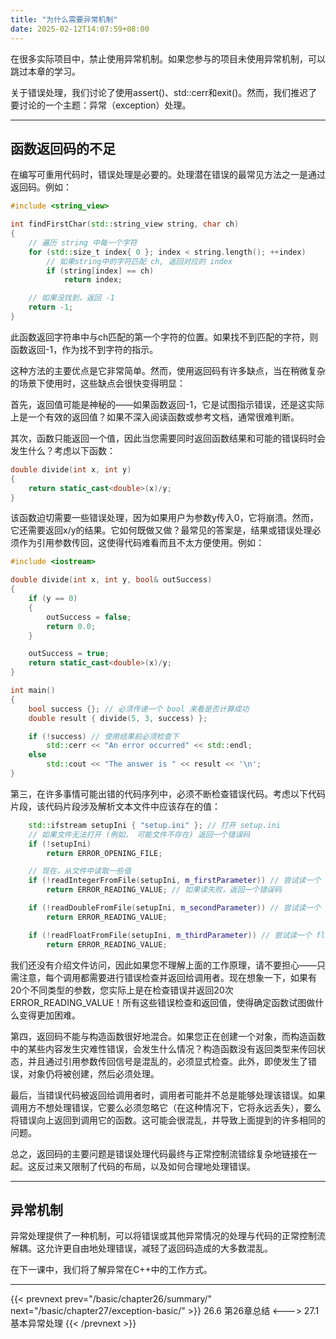 ```yaml
---
title: "为什么需要异常机制"
date: 2025-02-12T14:07:59+08:00
---
```


在很多实际项目中，禁止使用异常机制。如果您参与的项目未使用异常机制，可以跳过本章的学习。

关于错误处理，我们讨论了使用assert()、std::cerr和exit()。然而，我们推迟了要讨论的一个主题：异常（exception）处理。

***
## 函数返回码的不足

在编写可重用代码时，错误处理是必要的。处理潜在错误的最常见方法之一是通过返回码。例如：

```C++
#include <string_view>

int findFirstChar(std::string_view string, char ch)
{
    // 遍历 string 中每一个字符
    for (std::size_t index{ 0 }; index < string.length(); ++index)
        // 如果string中的字符匹配 ch, 返回对应的 index
        if (string[index] == ch)
            return index;

    // 如果没找到，返回 -1
    return -1;
}
```

此函数返回字符串中与ch匹配的第一个字符的位置。如果找不到匹配的字符，则函数返回-1，作为找不到字符的指示。

这种方法的主要优点是它非常简单。然而，使用返回码有许多缺点，当在稍微复杂的场景下使用时，这些缺点会很快变得明显：

首先，返回值可能是神秘的——如果函数返回-1，它是试图指示错误，还是这实际上是一个有效的返回值？如果不深入阅读函数或参考文档，通常很难判断。

其次，函数只能返回一个值，因此当您需要同时返回函数结果和可能的错误码时会发生什么？考虑以下函数：

```C++
double divide(int x, int y)
{
    return static_cast<double>(x)/y;
}
```

该函数迫切需要一些错误处理，因为如果用户为参数y传入0，它将崩溃。然而，它还需要返回x/y的结果。它如何既做又做？最常见的答案是，结果或错误处理必须作为引用参数传回，这使得代码难看而且不太方便使用。例如：

```C++
#include <iostream>

double divide(int x, int y, bool& outSuccess)
{
    if (y == 0)
    {
        outSuccess = false;
        return 0.0;
    }

    outSuccess = true;
    return static_cast<double>(x)/y;
}

int main()
{
    bool success {}; // 必须传递一个 bool 来看是否计算成功
    double result { divide(5, 3, success) };

    if (!success) // 使用结果前必须检查下
        std::cerr << "An error occurred" << std::endl;
    else
        std::cout << "The answer is " << result << '\n';
}
```

第三，在许多事情可能出错的代码序列中，必须不断检查错误代码。考虑以下代码片段，该代码片段涉及解析文本文件中应该存在的值：

```C++
    std::ifstream setupIni { "setup.ini" }; // 打开 setup.ini
    // 如果文件无法打开 (例如， 可能文件不存在) 返回一个错误码
    if (!setupIni)
        return ERROR_OPENING_FILE;

    // 现在，从文件中读取一些值
    if (!readIntegerFromFile(setupIni, m_firstParameter)) // 尝试读一个 int
        return ERROR_READING_VALUE; // 如果读失败，返回一个错误码

    if (!readDoubleFromFile(setupIni, m_secondParameter)) // 尝试读一个 double
        return ERROR_READING_VALUE;

    if (!readFloatFromFile(setupIni, m_thirdParameter)) // 尝试读一个 float
        return ERROR_READING_VALUE;
```

我们还没有介绍文件访问，因此如果您不理解上面的工作原理，请不要担心——只需注意，每个调用都需要进行错误检查并返回给调用者。现在想象一下，如果有20个不同类型的参数，您实际上是在检查错误并返回20次ERROR_READING_VALUE！所有这些错误检查和返回值，使得确定函数试图做什么变得更加困难。

第四，返回码不能与构造函数很好地混合。如果您正在创建一个对象，而构造函数中的某些内容发生灾难性错误，会发生什么情况？构造函数没有返回类型来传回状态，并且通过引用参数传回信号是混乱的，必须显式检查。此外，即使发生了错误，对象仍将被创建，然后必须处理。

最后，当错误代码被返回给调用者时，调用者可能并不总是能够处理该错误。如果调用方不想处理错误，它要么必须忽略它（在这种情况下，它将永远丢失），要么将错误向上返回到调用它的函数。这可能会很混乱，并导致上面提到的许多相同的问题。

总之，返回码的主要问题是错误处理代码最终与正常控制流错综复杂地链接在一起。这反过来又限制了代码的布局，以及如何合理地处理错误。

***
## 异常机制

异常处理提供了一种机制，可以将错误或其他异常情况的处理与代码的正常控制流解耦。这允许更自由地处理错误，减轻了返回码造成的大多数混乱。

在下一课中，我们将了解异常在C++中的工作方式。

***

{{< prevnext prev="/basic/chapter26/summary/" next="/basic/chapter27/exception-basic/" >}}
26.6 第26章总结
<--->
27.1 基本异常处理
{{< /prevnext >}}
